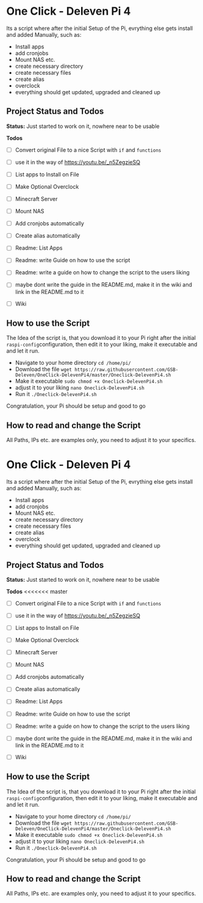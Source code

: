 # One Click - Deleven Pi 4

Its a script where after the initial Setup of the Pi, evrything else gets install and added Manually, such as:

* Install apps
* add cronjobs
* Mount NAS  etc.
* create necessary directory
* create necessary files
* create alias
* overclock
* everything should get updated, upgraded and cleaned up

## Project Status and Todos

**Status:** Just started to work on it, nowhere near to be usable

**Todos**
- [ ] Convert original File to a nice Script with `if`
and `functions`
- [ ] use it in the way of https://youtu.be/_n5ZegzieSQ
- [ ] List apps to Install on File
- [ ] Make Optional Overclock
- [ ] Minecraft Server
- [ ] Mount NAS
- [ ] Add cronjobs automatically
- [ ] Create alias automatically
- [ ] Readme: List Apps
- [ ] Readme: write Guide on how to use the script
- [ ] Readme: write a guide on how to change the script to the users liking
- [ ] maybe dont write the guide in the README.md, make it in the wiki and link in the README.md to it
- [ ] Wiki


## How to use the Script

The Idea of the script is, that you download it to your Pi right after the initial `raspi-config`configuration, then edit it to your liking, make it executable and and let it run.

* Navigate to your home directory `cd /home/pi/`
* Download the file `wget https://raw.githubusercontent.com/GSB-Deleven/OneClick-DelevenPi4/master/Oneclick-DelevenPi4.sh`
* Make it executable `sudo chmod +x Oneclick-DelevenPi4.sh`
* adjust it to your liking `nano Oneclick-DelevenPi4.sh`
* Run it `./Oneclick-DelevenPi4.sh`

Congratulation, your Pi should be setup and good to go

## How to read and change the Script

All Paths, IPs etc. are examples only, you need to adjust it to your specifics.


# One Click - Deleven Pi 4

Its a script where after the initial Setup of the Pi, evrything else gets install and added Manually, such as:

* Install apps
* add cronjobs
* Mount NAS  etc.
* create necessary directory
* create necessary files
* create alias
* overclock
* everything should get updated, upgraded and cleaned up

## Project Status and Todos

**Status:** Just started to work on it, nowhere near to be usable

**Todos**
<<<<<<< master
- [ ] Convert original File to a nice Script with `if`
and `functions`
- [ ] use it in the way of https://youtu.be/_n5ZegzieSQ
- [ ] List apps to Install on File
- [ ] Make Optional Overclock
- [ ] Minecraft Server
- [ ] Mount NAS
- [ ] Add cronjobs automatically
- [ ] Create alias automatically
- [ ] Readme: List Apps
- [ ] Readme: write Guide on how to use the script
- [ ] Readme: write a guide on how to change the script to the users liking
- [ ] maybe dont write the guide in the README.md, make it in the wiki and link in the README.md to it
- [ ] Wiki


## How to use the Script

The Idea of the script is, that you download it to your Pi right after the initial `raspi-config`configuration, then edit it to your liking, make it executable and and let it run.

* Navigate to your home directory `cd /home/pi/`
* Download the file `wget https://raw.githubusercontent.com/GSB-Deleven/OneClick-DelevenPi4/master/Oneclick-DelevenPi4.sh`
* Make it executable `sudo chmod +x Oneclick-DelevenPi4.sh`
* adjust it to your liking `nano Oneclick-DelevenPi4.sh`
* Run it `./Oneclick-DelevenPi4.sh`

Congratulation, your Pi should be setup and good to go

## How to read and change the Script

All Paths, IPs etc. are examples only, you need to adjust it to your specifics.


